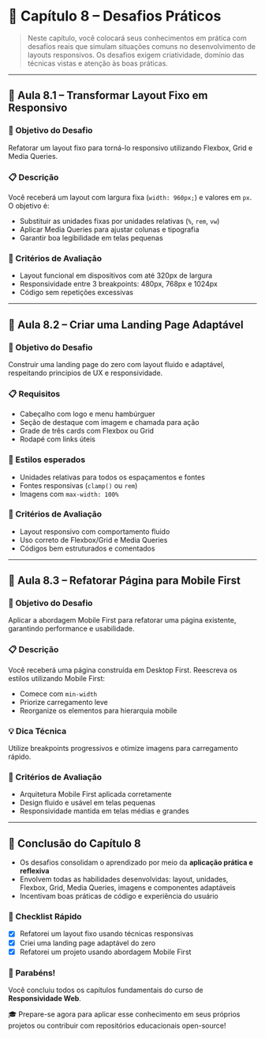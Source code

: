# 📘 Capítulo 8 – Desafios Práticos

> Neste capítulo, você colocará seus conhecimentos em prática com desafios reais que simulam situações comuns no desenvolvimento de layouts responsivos. Os desafios exigem criatividade, domínio das técnicas vistas e atenção às boas práticas.

---

## 📗 Aula 8.1 – Transformar Layout Fixo em Responsivo

### 🎯 Objetivo do Desafio
Refatorar um layout fixo para torná-lo responsivo utilizando Flexbox, Grid e Media Queries.

### 📋 Descrição
Você receberá um layout com largura fixa (`width: 960px;`) e valores em `px`. O objetivo é:
- Substituir as unidades fixas por unidades relativas (`%`, `rem`, `vw`)
- Aplicar Media Queries para ajustar colunas e tipografia
- Garantir boa legibilidade em telas pequenas

### 🧪 Critérios de Avaliação
- Layout funcional em dispositivos com até 320px de largura
- Responsividade entre 3 breakpoints: 480px, 768px e 1024px
- Código sem repetições excessivas

---

## 📗 Aula 8.2 – Criar uma Landing Page Adaptável

### 🎯 Objetivo do Desafio
Construir uma landing page do zero com layout fluido e adaptável, respeitando princípios de UX e responsividade.

### 📋 Requisitos
- Cabeçalho com logo e menu hambúrguer
- Seção de destaque com imagem e chamada para ação
- Grade de três cards com Flexbox ou Grid
- Rodapé com links úteis

### 🎨 Estilos esperados
- Unidades relativas para todos os espaçamentos e fontes
- Fontes responsivas (`clamp()` ou `rem`)
- Imagens com `max-width: 100%`

### 🧪 Critérios de Avaliação
- Layout responsivo com comportamento fluido
- Uso correto de Flexbox/Grid e Media Queries
- Códigos bem estruturados e comentados

---

## 📗 Aula 8.3 – Refatorar Página para Mobile First

### 🎯 Objetivo do Desafio
Aplicar a abordagem Mobile First para refatorar uma página existente, garantindo performance e usabilidade.

### 📋 Descrição
Você receberá uma página construída em Desktop First. Reescreva os estilos utilizando Mobile First:
- Comece com `min-width`
- Priorize carregamento leve
- Reorganize os elementos para hierarquia mobile

### 💡 Dica Técnica
Utilize breakpoints progressivos e otimize imagens para carregamento rápido.

### 🧪 Critérios de Avaliação
- Arquitetura Mobile First aplicada corretamente
- Design fluido e usável em telas pequenas
- Responsividade mantida em telas médias e grandes

---

## 📌 Conclusão do Capítulo 8
- Os desafios consolidam o aprendizado por meio da **aplicação prática e reflexiva**
- Envolvem todas as habilidades desenvolvidas: layout, unidades, Flexbox, Grid, Media Queries, imagens e componentes adaptáveis
- Incentivam boas práticas de código e experiência do usuário

### 🧠 Checklist Rápido
- [x] Refatorei um layout fixo usando técnicas responsivas
- [x] Criei uma landing page adaptável do zero
- [x] Refatorei um projeto usando abordagem Mobile First

### 🏁 Parabéns!
Você concluiu todos os capítulos fundamentais do curso de **Responsividade Web**.

🎓 Prepare-se agora para aplicar esse conhecimento em seus próprios projetos ou contribuir com repositórios educacionais open-source!

